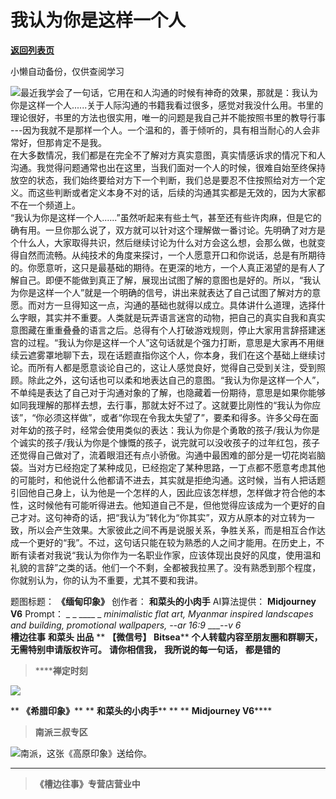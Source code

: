 # 我认为你是这样一个人

[**返回列表页**](/gzh/槽边往事)

小懒自动备份，仅供查阅学习

![](https://mmbiz.qpic.cn/mmbiz_jpg/Ia6gU9JNtkofbfJY7UvprxplrLciaUhf75NguPOLoKGpzv4afu84diadeDw5EyYpBm0SBdBiaO7zqCsFW0uEH0p4w/640?wx_fmt=jpeg&from;=appmsg)最近我学会了一句话，它用在和人沟通的时候有神奇的效果，那就是：我认为你是这样一个人......关于人际沟通的书籍我看过很多，感觉对我没什么用。书里的理论很好，书里的方法也很实用，唯一的问题是我自己并不能按照书里的教导行事
---因为我就不是那样一个人。一个温和的，善于倾听的，具有相当耐心的人会非常好，但那肯定不是我。  
在大多数情况，我们都是在完全不了解对方真实意图，真实情感诉求的情况下和人沟通。我觉得问题通常也出在这里，当我们面对一个人的时候，很难自始至终保持放空的状态，我们始终要给对方下一个判断，我们总是要忍不住按照给对方一个定义。而这些判断或者定义本身不对的话，后续的沟通其实都是无效的，因为大家都不在一个频道上。  
“我认为你是这样一个人......”虽然听起来有些土气，甚至还有些许肉麻，但是它的确有用。一旦你那么说了，双方就可以针对这个理解做一番讨论。先明确了对方是个什么人，大家取得共识，然后继续讨论为什么对方会这么想，会那么做，也就变得自然而流畅。从纯技术的角度来探讨，一个人愿意开口和你说话，总是有所期待的。你愿意听，这只是最基础的期待。在更深的地方，一个人真正渴望的是有人了解自己。即便不能做到真正了解，展现出试图了解的意图也是好的。所以，“我认为你是这样一个人”就是一个明确的信号，讲出来就表达了自己试图了解对方的意愿。而对方一旦得知这一点，沟通的基础也就得以成立。具体讲什么道理，选择什么字眼，其实并不重要。人类就是玩弄语言迷宫的动物，把自己的真实自我和真实意图藏在重重叠叠的语言之后。总得有个人打破游戏规则，停止大家用言辞搭建迷宫的过程。“我认为你是这样一个人”这句话就是个强力打断，意思是大家再不用继续云遮雾罩地聊下去，现在话题直指你这个人，你本身，我们在这个基础上继续讨论。而所有人都是愿意谈论自己的，这让人感觉良好，觉得自己受到关注，受到照顾。除此之外，这句话也可以柔和地表达自己的意图。“我认为你是这样一个人”，不单纯是表达了自己对于沟通对象的了解，也隐藏着一份期待，意思是如果你能够如同我理解的那样去想，去行事，那就太好不过了。这就要比刚性的“我认为你应该”，“你必须这样做”，或者“你现在令我太失望了”，要柔和得多。许多父母在面对年幼的孩子时，经常会使用类似的表达：我认为你是个勇敢的孩子/我认为你是个诚实的孩子/我认为你是个慷慨的孩子，说完就可以没收孩子的过年红包，孩子还觉得自己做对了，流着眼泪还有点小骄傲。沟通中最困难的部分是一切花岗岩脑袋。当对方已经抱定了某种成见，已经抱定了某种思路，一丁点都不愿意考虑其他的可能时，和他说什么他都请不进去，其实就是拒绝沟通。这时候，当有人把话题引回他自己身上，认为他是一个怎样的人，因此应该怎样想，怎样做才符合他的本性，这时候他有可能听得进去。他知道自己不是，但他觉得应该成为一个更好的自己才对。这句神奇的话，把“我认为”转化为“你其实”，双方从原本的对立转为一致，所以会产生效果。大家彼此之间不再是说服关系，争胜关系，而是相互合作达成一个更好的“我”。不过，这句话只能在较为熟悉的人之间才能用。在历史上，不断有读者对我说“我认为你作为一名职业作家，应该体现出良好的风度，使用温和礼貌的言辞”之类的话。他们一个不剩，全都被我拉黑了。没有熟悉到那个程度，你就别认为，你的认为不重要，尤其不要和我讲。  
  
题图标题： **《缅甸印象》** 创作者： **和菜头的小肉手** AI算法提供： **Midjourney V6** Prompt： _ _ ____ _
_minimalistic flat art, Myanmar inspired landscapes and building, promotional
wallpapers, --ar 16:9_ ____\--v 6_  
 **槽边往事** **和菜头 出品** ** **【微信号】** **Bitsea**** **个人转载内容至朋友圈和群聊天，无需特别申请版权许可。**
**请你相信我，** **我所说的每一句话，** **都是错的**

>  ******禅定时刻**

![](https://mmbiz.qpic.cn/mmbiz_jpg/Ia6gU9JNtkofbfJY7UvprxplrLciaUhf7kxJV8bBWjdczk6tY9xepSAG1LAWJwibYcFYdLHT68iafBUeBMQVyd4SA/640?wx_fmt=jpeg&from;=appmsg)

 ** **《希腊印象》**** ** **和菜头的小肉手**** ** ** **Midjourney V6******

>  **南派三叔专区**

![](https://mmbiz.qpic.cn/mmbiz_jpg/Ia6gU9JNtkofbfJY7UvprxplrLciaUhf7PQ45CpO0Lqy0Mc5QcibhXW9aBtIVv34KtnPVukykMqj2gHL3v6Q7ASw/640?wx_fmt=jpeg&from;=appmsg)南派，这张《高原印象》送给你。
****

>  **《槽边往事》专营店营业中**

  

  

  

